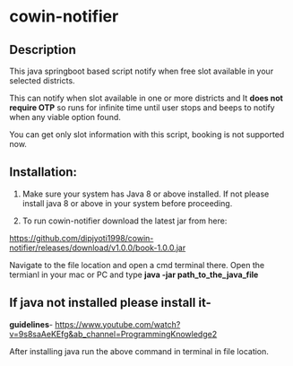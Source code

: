 # cowin-notifier
Description
------
This java springboot based script notify when free slot available in your selected districts. 

This can notify when slot available in one or more districts and It **does not require OTP** so runs for infinite time until user stops and beeps to notify when any viable option found.

You can get only slot information with this script, booking is not supported now.

Installation:
------
1. Make sure your system has Java 8 or above installed. If not please install java 8 or above in your system before proceeding.

2. To run cowin-notifier download the latest jar from here:

https://github.com/dipjyoti1998/cowin-notifier/releases/download/v1.0.0/book-1.0.0.jar

Navigate to the file location and open a cmd terminal there. Open the termianl in your mac or PC and type **java -jar path_to_the_java_file**



If java not installed please install it-
---
**guidelines**- https://www.youtube.com/watch?v=9s8saAeKEfg&ab_channel=ProgrammingKnowledge2

After installing java run the above command in terminal in file location.


